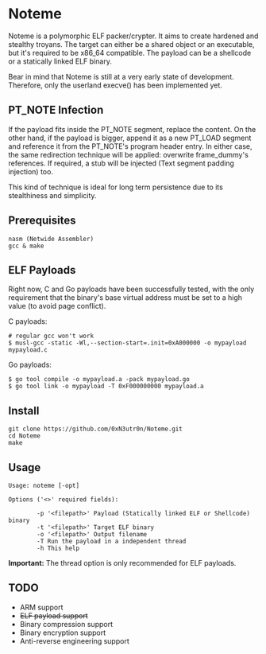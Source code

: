 # Noteme
Noteme is a polymorphic ELF packer/crypter. It aims to create hardened and stealthy troyans.
The target can either be a shared object or an executable, but it's required to be 
x86_64 compatible. The payload can be a shellcode or a statically linked ELF binary.

Bear in mind that Noteme is still at a very early state of development. Therefore, only
the userland execve() has been implemented yet.

## PT_NOTE Infection
If the payload fits inside the PT_NOTE segment, replace the content. On the
other hand, if the payload is bigger, append it as a new PT_LOAD segment and reference it
from the PT_NOTE's program header entry. In either case, the same redirection technique will 
be applied: overwrite frame_dummy's references. If required, a stub will be injected (Text segment padding injection) too.

This kind of technique is ideal for long term persistence due to its stealthiness and
simplicity. 

## Prerequisites
```
nasm (Netwide Assembler)
gcc & make
```
## ELF Payloads
Right now, C and Go payloads have been successfully tested, with the only 
requirement that the binary's base virtual address must be set to a high value (to avoid page conflict).  

C payloads:
```
# regular gcc won't work
$ musl-gcc -static -Wl,--section-start=.init=0xA000000 -o mypayload mypayload.c 
```
Go payloads:
```
$ go tool compile -o mypayload.a -pack mypayload.go
$ go tool link -o mypayload -T 0xF000000000 mypayload.a 
```

## Install
``` 
git clone https://github.com/0xN3utr0n/Noteme.git
cd Noteme
make 
```

## Usage
```
Usage: noteme [-opt] 

Options ('<>' required fields):

     	-p '<filepath>' Payload (Statically linked ELF or Shellcode) binary
     	-t '<filepath>' Target ELF binary
     	-o '<filepath>' Output filename
     	-T Run the payload in a independent thread
     	-h This help
```
**Important:** The thread option is only recommended for ELF payloads.

## TODO
* ARM support
* <del> ELF payload support </del>
* Binary compression support
* Binary encryption support
* Anti-reverse engineering support 

